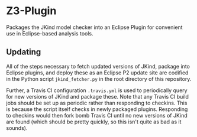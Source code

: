 # Z3-Plugin

Packages the JKind model checker into an Eclipse Plugin for convenient
use in Eclipse-based analysis tools.

## Updating

All of the steps necessary to fetch updated versions of JKind,
package into Eclipse plugins, and deploy these as an Eclipse P2 update
site are codified in the Python script `jkind_fetcher.py` in the
root directory of this repository.

Further, a Travis CI configuration `.travis.yml` is used to
periodically query for new versions of JKind and package these.
Note that any Travis CI build jobs should be set up as periodic rather
than responding to checkins.  This is because the script itself checks
in newly packaged plugins.  Responding to checkins would then fork
bomb Travis CI until no new versions of JKind are found (which should be
pretty quickly, so this isn't quite as bad as it sounds).
